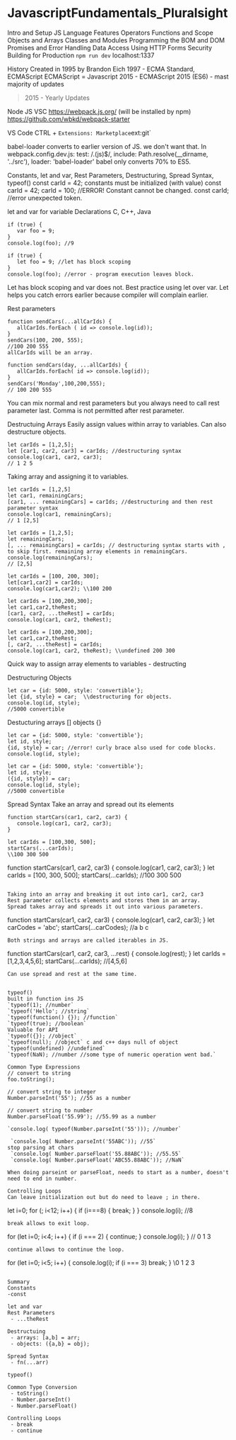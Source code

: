 # JavascriptFundamentals_Pluralsight

Intro and Setup
JS Language Features
Operators
Functions and Scope 
Objects and Arrays
Classes and Modules
Programming the BOM and DOM
Promises and Error Handling
Data Access Using HTTP
Forms
Security
Building for Production 
`npm run dev`
localhost:1337

History
Created in 1995 by Brandon Eich
1997 - ECMA Standard, ECMAScript
ECMAScript = Javascript
2015 - ECMAScript 2015 (ES6) - mast majority of updates
>2015 - Yearly Updates

Node JS
VSC
https://webpack.js.org/ (will be installed by npm)
https://github.com/wbkd/webpack-starter

VS Code
CTRL + `
Extensions: Marketplace
`ext:git`

babel-loader converts to earlier version of JS. we don't want that. 
In webpack.config.dev.js:
  test: /\.(js)$/,
        include: Path.resolve(__dirname, '../src'),
        loader: 'babel-loader'
babel only converts 70% to ES5.

Constants, let and var, Rest Parameters, Destructuring, Spread Syntax, typeof()
const carId = 42; 
constants must be initialized (with value) 
const carId = 42;
carId = 100; //ERROR! Constant cannot be changed.
const carId; //error unexpected token.

let and var for variable Declarations
C, C++, Java 

```
if (true) {
   var foo = 9;
}
console.log(foo); //9
```
```
if (true) {
   let foo = 9; //let has block scoping 
}
console.log(foo); //error - program execution leaves block. 
```

Let has block scoping and var does not. 
Best practice using let over var.
Let helps you catch errors earlier because compiler will complain earlier. 

Rest parameters
```
function sendCars(...allCarIds) {
   allCarIds.forEach ( id => console.log(id));
}
sendCars(100, 200, 555);
//100 200 555
allCarIds will be an array.
```
```
function sendCars(day, ...allCarIds) {
   allCarIds.forEach( id => console.log(id));
}
sendCars('Monday',100,200,555);
// 100 200 555
```
You can mix normal and rest parameters but you always need to call rest parameter last. 
Comma is not permitted after rest parameter.

Destructuing Arrays
Easily assign values within array to variables. Can also destructure objects. 
```
let carIds = [1,2,5];
let [car1, car2, car3] = carIds; //destructuring syntax 
console.log(car1, car2, car3);
// 1 2 5
```
Taking array and assigning it to variables.

```
let carIds = [1,2,5]
let car1, remainingCars;
[car1, ... remainingCars] = carIds; //destructuring and then rest parameter syntax 
console.log(car1, remainingCars);
// 1 [2,5]
```

```
let carIds = [1,2,5];
let remainingCars;
[, ... remainingCars] = carIds; // destructuring syntax starts with , to skip first. remaining array elements in remainingCars.
console.log(remainingCars);
// [2,5]
```
```
let carIds = [100, 200, 300];
let[car1,car2] = carIds;
console.log(car1,car2); \\100 200
```
```
let carIds = [100,200,300];
let car1,car2,theRest;
[car1, car2, ...theRest] = carIds;
console.log(car1, car2, theRest);
```
```
let carIds = [100,200,300];
let car1,car2,theRest;
[, car2, ...theRest] = carIds; 
console.log(car1, car2, theRest); \\undefined 200 300
```
Quick way to assign array elements to variables - destructing 

Destructuring Objects
```
let car = {id: 5000, style: 'convertible'};
let {id, style} = car;  \\destructuring for objects. 
console.log(id, style);
//5000 convertible
```
Destucturing arrays [] objects {}
```
let car = {id: 5000, style: 'convertible'};
let id, style;
{id, style} = car; //error! curly brace also used for code blocks. 
console.log(id, style);
```
```
let car = {id: 5000, style: 'convertible'};
let id, style;
({id, style}) = car; 
console.log(id, style);
//5000 convertible
```

Spread Syntax 
Take an array and spread out its elements
```
function startCars(car1, car2, car3) {
   console.log(car1, car2, car3);
}

let carIds = [100,300, 500];
startCars(...carIds); 
\\100 300 500
```
function startCars(car1, car2, car3) {
   console.log(car1, car2, car3);
}
let carIds = [100, 300, 500];
startCars(...carIds);
//100 300 500
```

Taking into an array and breaking it out into car1, car2, car3
Rest parameter collects elements and stores them in an array. 
Spread takes array and spreads it out into various parameters.

```
function startCars(car1, car2, car3) {
   console.log(car1, car2, car3);
}
let carCodes = 'abc';
startCars(...carCodes);
//a b c
```
Both strings and arrays are called iterables in JS.
```
function startCars(car1, car2, car3, ...rest) {
   console.log(rest);
}
let carIds = [1,2,3,4,5,6];
startCars(...carIds);
//[4,5,6]
```
Can use spread and rest at the same time.


typeof()
built in function ins JS
`typeof(1); //number`
`typeof('Hello'; //string`
`typeof(function() {}); //function`
`typeof(true); //boolean`
Valuable for API
`typeof({}); //object`
`typeof(null); //object` c and c++ days null of object
`typeof(undefined) //undefined`
`typeof(NaN); //number //some type of numeric operation went bad.`

Common Type Expressions
// convert to string
foo.toString();

// convert string to integer
Number.parseInt('55'); //55 as a number

// convert string to number
Number.parseFloat('55.99'); //55.99 as a number

`console.log( typeof(Number.parseInt('55'))); //number`

 `console.log( Number.parseInt('55ABC')); //55`
stop parsing at chars
 `console.log( Number.parseFloat('55.88ABC')); //55.55`
 `console.log( Number.parseFloat('ABC55.88ABC')); //NaN`

When doing parseint or parseFloat, needs to start as a number, doesn't need to end in number.

Controlling Loops
Can leave initialization out but do need to leave ; in there. 
```
let i=0;
for (; i<12; i++) {
  if (i===8) {
    break;
  }
}
console.log(i); //8
```
break allows to exit loop. 

```
for (let i=0; i<4; i++) {
  if (i === 2) {
     continue;
  }
  console.log(i);
} 
// 0 1 3
``` 
continue allows to continue the loop.
```
for (let i=0; i<5; i++) {
   console.log(i);
   if (i === 3)
      break;
 }  \\0 1 2 3
```

Summary
Constants
-const

let and var
Rest Parameters
 - ...theRest

Destructuing
 - arrays: [a,b] = arr;
 - objects: ({a,b} = obj); 
 
Spread Syntax 
 - fn(...arr) 

typeof() 

Common Type Conversion
 - toString()
 - Number.parseInt()
 - Number.parseFloat()

Controlling Loops
 - break
 - continue






























